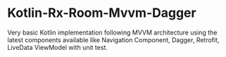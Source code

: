 # Kotlin-Rx-Room-Mvvm-Dagger
Very basic Kotlin implementation following MVVM architecture using the latest components available 
like  Navigation Component, Dagger, Retrofit, LiveData ViewModel with unit test.
